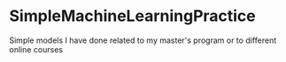 # SimpleMachineLearningPractice
Simple models I have done related to my master's program or to different online courses
